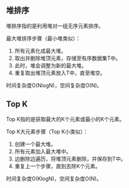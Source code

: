 堆排序
---
堆排序指的是利用堆对一组无序元素排序。

最大堆排序步骤（最小堆类似）：
1. 所有元素化成最大堆。
2. 取出并删除堆顶元素，存储至有序数据集T中。
3. 此时，堆会调整为新的最大堆。
4. 重复取出堆顶元素放入T中，直至堆空。

时间复杂度O(NlogN)，空间复杂度O(N)。

Top K
---
Top K指的是获取最大的K个元素或最小的K个元素。

Top K大元素步骤（Top K小类似）：
1. 创建一个最大堆。
2. 所有元素加入最大堆中。
3. 边删除边遍历，将堆顶元素删除，并保存到T中。
4. 重复上一个步骤，直到去除K个元素。

时间复杂度O(KlogN)，空间复杂度O(N)。

